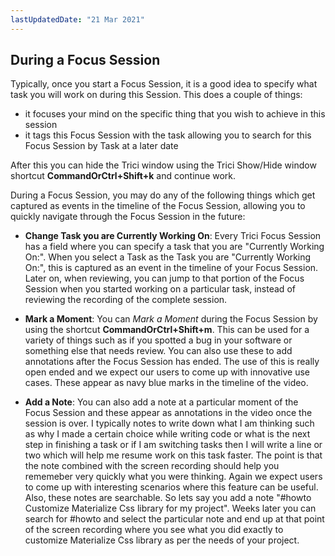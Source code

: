 ```yaml
---
lastUpdatedDate: "21 Mar 2021"
---
```


## During a Focus Session

Typically, once you start a Focus Session, it is a good idea to specify what task you will work on during this Session. This does a couple of things:

- it focuses your mind on the specific thing that you wish to achieve in this session
- it tags this Focus Session with the task allowing you to search for this Focus Session by Task at a later date


After this you can hide the Trici window using the Trici Show/Hide window shortcut __CommandOrCtrl+Shift+k__ and continue work.

During a Focus Session, you may do any of the following things which get captured as events in the timeline of the Focus Session, allowing you to quickly navigate through the Focus Session in the future:

- __Change Task you are Currently Working On__: Every Trici Focus Session has a field where you can specify a task that you are "Currently Working On:". When you select a Task as the Task you are "Currently Working On:", this is captured as an event in the timeline of your Focus Session. Later on, when reviewing, you can jump to that portion of the Focus Session when you started working on a particular task, instead of reviewing the recording of the complete session.

- __Mark a Moment__: You can _Mark a Moment_ during the Focus Session by using the shortcut __CommandOrCtrl+Shift+m__. This can be used for a variety of things such as if you spotted a bug in your software or something else that needs review. You can also use these to add annotations after the Focus Session has ended. The use of this is really open ended and we expect our users to come up with innovative use cases. These appear as navy blue marks in the timeline of the video.

- __Add a Note__: You can also add a note at a particular moment of the Focus Session and these appear as annotations in the video once the session is over. I typically notes to write down what I am thinking such as why I made a certain choice while writing code or what is the next step in finishing a task or if I am switching tasks then I will write a line or two which will help me resume work on this task faster. The point is that the note combined with the screen recording should help you rememeber very quickly what you were thinking. Again we expect users to come up with interesting scenarios where this feature can be useful. Also, these notes are searchable. So lets say you add a note "#howto Customize Materialize Css library for my project". Weeks later you can search for #howto and select the particular note and end up at that point of the screen recording where you see what you did exactly to customize Materialize Css library as per the needs of your project.